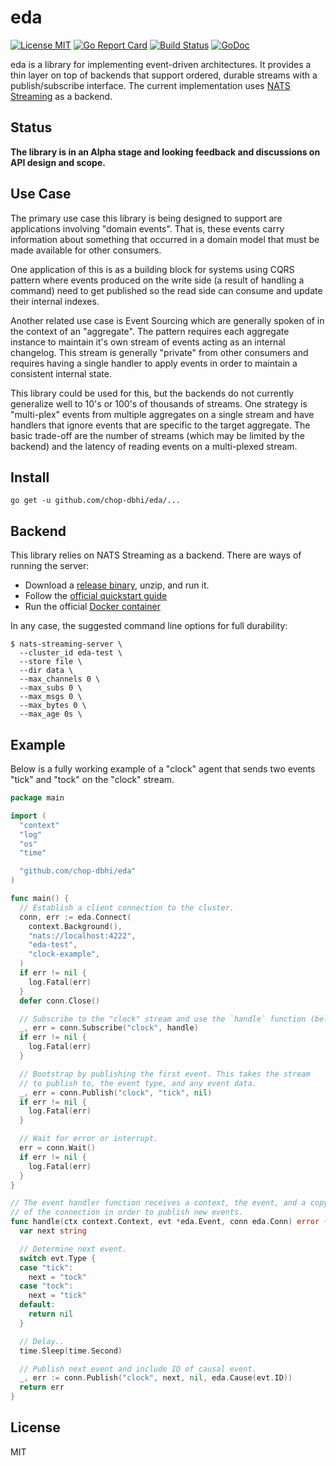 # eda

[![License MIT](https://img.shields.io/badge/License-MIT-blue.svg)](http://opensource.org/licenses/MIT)
[![Go Report Card](https://goreportcard.com/badge/github.com/chop-dbhi/eda)](https://goreportcard.com/report/github.com/chop-dbhi/eda) [![Build Status](https://travis-ci.org/chop-dbhi/eda.svg?branch=master)](http://travis-ci.org/chop-dbhi/eda) [![GoDoc](https://godoc.org/github.com/chop-dbhi/eda?status.svg)](http://godoc.org/github.com/chop-dbhi/eda)

eda is a library for implementing event-driven architectures. It provides a thin layer on top of backends that support ordered, durable streams with a publish/subscribe interface. The current implementation uses [NATS Streaming](https://github.com/nats-io/nats-streaming-server) as a backend.

## Status

**The library is in an Alpha stage and looking feedback and discussions on API design and scope.**

## Use Case

The primary use case this library is being designed to support are applications involving "domain events". That is, these events carry information about something that occurred in a domain model that must be made available for other consumers.

One application of this is as a building block for systems using CQRS pattern where events produced on the write side (a result of handling a command) need to get published so the read side can consume and update their internal indexes.

Another related use case is Event Sourcing which are generally spoken of in the context of an "aggregate". The pattern requires each aggregate instance to maintain it's own stream of events acting as an internal changelog. This stream is generally "private" from other consumers and requires having a single handler to apply events in order to maintain a consistent internal state.

This library could be used for this, but the backends do not currently generalize well to 10's or 100's of thousands of streams. One strategy is "multi-plex" events from multiple aggregates on a single stream and have handlers that ignore events that are specific to the target aggregate. The basic trade-off are the number of streams (which may be limited by the backend) and the latency of reading events on a multi-plexed stream.

## Install

```
go get -u github.com/chop-dbhi/eda/...
```

## Backend

This library relies on NATS Streaming as a backend. There are ways of running the server:

- Download a [release binary](https://github.com/nats-io/nats-streaming-server/releases), unzip, and run it.
- Follow the [official quickstart guide](https://nats.io/documentation/streaming/nats-streaming-quickstart/)
- Run the official [Docker container](https://hub.docker.com/_/nats-streaming/)

In any case, the suggested command line options for full durability:

```
$ nats-streaming-server \
  --cluster_id eda-test \
  --store file \
  --dir data \
  --max_channels 0 \
  --max_subs 0 \
  --max_msgs 0 \
  --max_bytes 0 \
  --max_age 0s \
```

## Example

Below is a fully working example of a "clock" agent that sends two events
"tick" and "tock" on the "clock" stream.

```go
package main

import (
  "context"
  "log"
  "os"
  "time"

  "github.com/chop-dbhi/eda"
)

func main() {
  // Establish a client connection to the cluster.
  conn, err := eda.Connect(
    context.Background(),
    "nats://localhost:4222",
    "eda-test",
    "clock-example",
  )
  if err != nil {
    log.Fatal(err)
  }
  defer conn.Close()

  // Subscribe to the "clock" stream and use the `handle` function (below).
  _, err = conn.Subscribe("clock", handle)
  if err != nil {
    log.Fatal(err)
  }

  // Bootstrap by publishing the first event. This takes the stream
  // to publish to, the event type, and any event data.
  _, err = conn.Publish("clock", "tick", nil)
  if err != nil {
    log.Fatal(err)
  }

  // Wait for error or interrupt.
  err = conn.Wait()
  if err != nil {
    log.Fatal(err)
  }
}

// The event handler function receives a context, the event, and a copy
// of the connection in order to publish new events.
func handle(ctx context.Context, evt *eda.Event, conn eda.Conn) error {
  var next string

  // Determine next event.
  switch evt.Type {
  case "tick":
    next = "tock"
  case "tock":
    next = "tick"
  default:
    return nil
  }

  // Delay..
  time.Sleep(time.Second)

  // Publish next event and include ID of causal event.
  _, err := conn.Publish("clock", next, nil, eda.Cause(evt.ID))
  return err
}
```

## License

MIT
